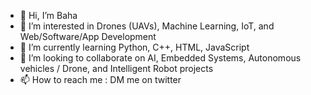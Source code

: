 - 👋 Hi, I’m Baha
- 👀 I’m interested in Drones (UAVs), Machine Learning, IoT, and Web/Software/App Development
- 🌱 I’m currently learning Python, C++, HTML, JavaScript
- 💞️ I’m looking to collaborate on AI, Embedded Systems, Autonomous vehicles / Drone, and Intelligent Robot projects
- 📫 How to reach me : DM me on twitter

<!---
bahau88/bahau88 is a ✨ special ✨ repository because its `README.md` (this file) appears on your GitHub profile.
You can click the Preview link to take a look at your changes.
--->
